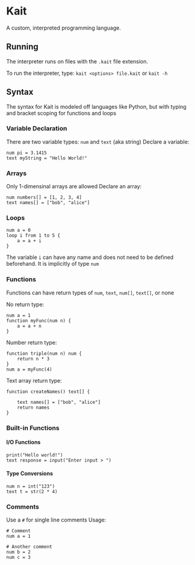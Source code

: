 # Kait

A custom, interpreted programming language.

## Running

The interpreter runs on files with the `.kait` file extension.

To run the interpreter, type:
`kait <options> file.kait`
or
`kait -h`

## Syntax

The syntax for Kait is modeled off languages like Python, but with typing and bracket scoping for functions and loops

### Variable Declaration

There are two variable types: `num` and `text` (aka string)
Declare a variable:
```
num pi = 3.1415
text myString = "Hello World!"
```

### Arrays

Only 1-dimensinal arrays are allowed
Declare an array:
```
num numbers[] = [1, 2, 3, 4]
text names[] = ["bob", "alice"]
```

### Loops

```
num a = 0
loop i from 1 to 5 {
    a = a + i
}
```
The variable `i` can have any name and does not need to be defined beforehand. It is implicitly of type `num`

### Functions

Functions can have return types of `num`, `text`, `num[]`, `text[]`, or none

No return type:
```
num a = 1
function myFunc(num n) {
    a = a + n
}
```

Number return type:
```
function triple(num n) num {
    return n * 3
}
num a = myFunc(4)
```

Text array return type:
```
function createNames() text[] {

    text names[] = ["bob", "alice"]
    return names
}
```

### Built-in Functions
#### I/O Functions
```
print("Hello world!")
text response = input("Enter input > ")
```
#### Type Conversions
```
num n = int("123")
text t = str(2 * 4)
```

### Comments

Use a `#` for single line comments
Usage:
```
# Comment
num a = 1

# Another comment
num b = 2
num c = 3
```